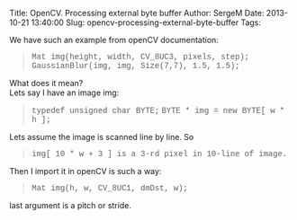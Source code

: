 Title: OpenCV. Processing external byte buffer
Author: SergeM
Date: 2013-10-21 13:40:00
Slug: opencv-processing-external-byte-buffer
Tags: 



We have such an example from openCV documentation:
<blockquote class="tr_bq"><span style="font-family: 'Courier New', Courier, monospace;">Mat img(height, width, CV_8UC3, pixels, step);</span>
<span style="font-family: Courier New, Courier, monospace;">GaussianBlur(img, img, Size(7,7), 1.5, 1.5);</span></blockquote>
<div>What does it mean?&nbsp;</div><div>Lets say I have an image img:
<blockquote class="tr_bq"><span style="font-family: 'Courier New', Courier, monospace;">typedef unsigned char BYTE;</span>
<span style="font-family: Courier New, Courier, monospace;">BYTE * img = new BYTE[ w * h ];</span></blockquote></div><div>Lets assume the image is scanned line by line. So
<blockquote class="tr_bq"><span style="font-family: 'Courier New', Courier, monospace;">img[ 10 * w + 3 ] is a 3-rd pixel in 10-line of image.</span></blockquote></div><div>Then I import it in openCV is such a way:
<blockquote class="tr_bq"><span style="font-family: 'Courier New', Courier, monospace;">Mat img(h, w, CV_8UC1, dmDst, w);</span></blockquote>
last argument is a pitch or stride.












</div>